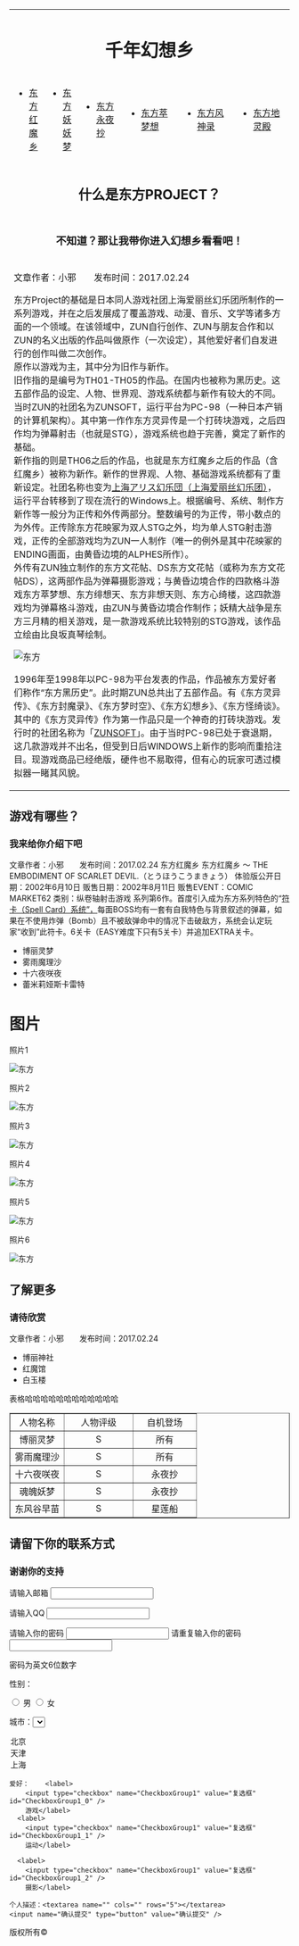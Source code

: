 <!DOCTYPE html PUBLIC "-//W3C//DTD XHTML 1.0 Transitional//EN" "http://www.w3.org/TR/xhtml1/DTD/xhtml1-transitional.dtd">
<html xmlns="http://www.w3.org/1999/xhtml">
<head>
<meta http-equiv="Content-Type" content="text/html; charset=utf-8" />
<title>千年幻想乡</title>
</head>

<body>
<table width="100%" border="0" cellspacing="0" cellpadding="0">
  <tr>
    <td colspan="6" align="center"><h1>千年幻想乡</h1></td>
  </tr>
  <tr>
    <td width="12%"><ul>
      <li><a href="https://www.baidu.com/">东方红魔乡</a></li>
    </ul></td>
    <td width="12%"><ul>
      <li><a href="https://www.baidu.com/">东方妖妖梦</a></li>
    </ul></td>
    <td width="16%"><ul>
      <li><a href="https://www.baidu.com/">东方永夜抄</a></li>
    </ul></td>
    <td width="20%"><ul>
      <li><a href="https://www.baidu.com/">东方萃梦想</a></li>
    </ul></td>
    <td width="20%"><ul>
      <li><a href="https://www.baidu.com/">东方风神录</a></li>
    </ul></td>
    <td width="20%"><ul>
      <li><a href="https://www.baidu.com/">东方地灵殿</a></li>
    </ul></td>
  </tr>
  <tr>
    <td colspan="6" align="center"><h2>什么是东方PROJECT？</h2></td>
  </tr>
  <tr>
    <td colspan="6" align="center"><h3>不知道？那让我带你进入幻想乡看看吧！</h3></td>
  </tr>
  <tr>
    <td colspan="6"><p>文章作者：小邪　　发布时间：2017.02.24</p>
      <p>东方Project的基础是日本同人游戏社团上海爱丽丝幻乐团所制作的一系列游戏，并在之后发展成了覆盖游戏、动漫、音乐、文学等诸多方面的一个领域。在该领域中，ZUN自行创作、ZUN与朋友合作和以ZUN的名义出版的作品叫做原作（一次设定），其他爱好者们自发进行的创作叫做二次创作。<br />
        原作以游戏为主，其中分为旧作与新作。<br />
        旧作指的是编号为TH01-TH05的作品。在国内也被称为黑历史。这五部作品的设定、人物、世界观、游戏系统都与新作有较大的不同。当时ZUN的社团名为ZUNSOFT，运行平台为PC-98（一种日本产销的计算机架构）。其中第一作作东方灵异传是一个打砖块游戏，之后四作均为弹幕射击（也就是STG），游戏系统也趋于完善，奠定了新作的基础。<br />
        新作指的则是TH06之后的作品，也就是东方红魔乡之后的作品（含红魔乡）被称为新作。新作的世界观、人物、基础游戏系统都有了重新设定。社团名称也变为<a href="https://www.baidu.com/">上海アリス幻乐団（上海爱丽丝幻乐团）</a>，运行平台转移到了现在流行的Windows上。根据编号、系统、制作方新作等一般分为正传和外传两部分。整数编号的为正传，带小数点的为外传。正传除东方花映冢为双人STG之外，均为单人STG射击游戏，正传的全部游戏均为ZUN一人制作（唯一的例外是其中花映冢的ENDING画面，由黄昏边境的ALPHES所作）。<br />
    外传有ZUN独立制作的东方文花帖、DS东方文花帖（或称为东方文花帖DS），这两部作品为弹幕摄影游戏；与黄昏边境合作的四款格斗游戏东方萃梦想、东方绯想天、东方非想天则、东方心绮楼，这四款游戏均为弹幕格斗游戏，由ZUN与黄昏边境合作制作；妖精大战争是东方三月精的相关游戏，是一款游戏系统比较特别的STG游戏，该作品立绘由比良坂真琴绘制。</p>
    <p><img src="https://imgsa.baidu.com/baike/crop=0,0,615,230;c0=baike80,5,5,80,26/sign=f43034573a12b31bd3239769bb281a4a/0bd162d9f2d3572c966234cc8913632762d0c31a.jpg" alt="东方" /></p>
    <p>1996年至1998年以PC-98为平台发表的作品，作品被东方爱好者们称作“东方黑历史”。此时期ZUN总共出了五部作品。有《东方灵异传》、《东方封魔录》、《东方梦时空》、《东方幻想乡》、《东方怪绮谈》。其中的《东方灵异传》作为第一作品只是一个神奇的打砖块游戏。发行时的社团名称为「<a href="https://www.baidu.com/">ZUNSOFT</a>」。由于当时PC-98已处于衰退期，这几款游戏并不出名，但受到日后WINDOWS上新作的影响而重拾注目。现游戏商品已经绝版，硬件也不易取得，但有心的玩家可透过模拟器一睹其风貌。</p></td>
  </tr>
</table>

<h2>游戏有哪些？  </h2>
<h3>我来给你介绍下吧</h3>
<p> 文章作者：小邪　　发布时间：2017.02.24
  东方红魔乡
  东方红魔乡 ～ THE EMBODIMENT OF SCARLET DEVIL.（とうほうこうまきょう）
  体验版公开日期：2002年6月10日
  贩售日期：2002年8月11日
  贩售EVENT：COMIC MARKET62
  类别：纵卷轴射击游戏
  系列第6作。首度引入成为东方系列特色的“<a href="https://www.baidu.com/">符卡（Spell Card）系统”，</a>每面BOSS均有一套有自我特色与背景叙述的弹幕，如果在不使用炸弹（Bomb）且不被敌弹命中的情况下击破敌方，系统会认定玩家“收到”此符卡。6关卡（EASY难度下只有5关卡）并追加EXTRA关卡。</p>
<ul>
    <li>博丽灵梦</li>
    <li>雾雨魔理沙</li>
    <li>十六夜咲夜</li>
    <li>蕾米莉娅斯卡雷特</li>
   </ul>
   
   <h1>图片 </h1>
<p>照片1</p>
   <p><img src="https://imgsa.baidu.com/baike/crop=0,0,615,230;c0=baike80,5,5,80,26/sign=f43034573a12b31bd3239769bb281a4a/0bd162d9f2d3572c966234cc8913632762d0c31a.jpg" alt="东方" /></p>
   <p>照片2</p>
   <p><img src="https://imgsa.baidu.com/baike/crop=0,0,615,230;c0=baike80,5,5,80,26/sign=f43034573a12b31bd3239769bb281a4a/0bd162d9f2d3572c966234cc8913632762d0c31a.jpg" alt="东方" /></p>
   <p>照片3</p>
   <p><img src="https://imgsa.baidu.com/baike/crop=0,0,615,230;c0=baike80,5,5,80,26/sign=f43034573a12b31bd3239769bb281a4a/0bd162d9f2d3572c966234cc8913632762d0c31a.jpg" alt="东方" /></p>
   <p>照片4</p>
   <p><img src="https://imgsa.baidu.com/baike/crop=0,0,615,230;c0=baike80,5,5,80,26/sign=f43034573a12b31bd3239769bb281a4a/0bd162d9f2d3572c966234cc8913632762d0c31a.jpg" alt="东方" /></p>
   <p>照片5</p>
   <p><img src="https://imgsa.baidu.com/baike/crop=0,0,615,230;c0=baike80,5,5,80,26/sign=f43034573a12b31bd3239769bb281a4a/0bd162d9f2d3572c966234cc8913632762d0c31a.jpg" alt="东方" /></p>
   <p>照片6</p>
   <p><img src="https://imgsa.baidu.com/baike/crop=0,0,615,230;c0=baike80,5,5,80,26/sign=f43034573a12b31bd3239769bb281a4a/0bd162d9f2d3572c966234cc8913632762d0c31a.jpg" alt="东方" /></p>
   
   <h2>了解更多</h2>
<h3>请待欣赏</h3>
<p> 文章作者：小邪　　发布时间：2017.02.24</P>
<ul>
    <li>博丽神社</li>
    <li>红魔馆</li>
    <li>白玉楼</li>
   </ul>
<p>表格哈哈哈哈哈哈哈哈哈哈哈哈 </p>
<table width="24%" border="1" cellspacing="0" cellpadding="0">
  <tr>
    <td width="29%" align="center">人物名称</td>
    <td width="37%" align="center">人物评级</td>
    <td width="34%" align="center">自机登场</td>
  </tr>
  <tr>
    <td align="center">博丽灵梦</td>
    <td align="center">S</td>
    <td align="center">所有</td>
  </tr>
  <tr>
    <td align="center">雾雨魔理沙</td>
    <td align="center">S</td>
    <td align="center">所有</td>
  </tr>
  <tr>
    <td align="center">十六夜咲夜</td>
    <td align="center">S</td>
    <td align="center">永夜抄</td>
  </tr>
  <tr>
    <td align="center">魂魄妖梦</td>
    <td align="center">S</td>
    <td align="center">永夜抄</td>
  </tr>
  <tr>
    <td align="center">东风谷早苗</td>
    <td align="center">S</td>
    <td align="center">星莲船</td>
  </tr>
</table>
<h2>请留下你的联系方式</h2>
<h3>谢谢你的支持</h3>

<p><form id="form1" name="form1" method="post" action="">
  <label for="textfield">请输入邮箱</label>
  <input type="text" name="textfield" id="textfield" />
</form></p>
<p><form id="form1" name="form1" method="post" action="">
  <label for="textfield">请输入QQ</label>
  <input type="text" name="textfield" id="textfield" />
</form></p>
<p><form id="form2" name="form2" method="post" action="">
  <label for="textfield2">请输入你的密码</label>
    <input name="textfield2" type="password" id="textfield2" maxlength="6" />
  <label for="textfield2">请重复输入你的密码</label>
  <input name="textfield2" type="password" id="textfield2" maxlength="6" />
</form></p>
<p>密码为英文6位数字</p>
<p>性别：</p>

<form id="form3" name="form3" method="post" action="">
    <label>
      <input type="radio" name="RadioGroup1" value="单选" id="RadioGroup1_0" />
      男</label>
    <label>
      <input type="radio" name="RadioGroup1" value="单选" id="RadioGroup1_1" />
      女</label>

城市：<select name="城市">
  <option>北京</option>
  <option>天津</option>
  <option>上海</option>
 </select>


    爱好：    <label>
        <input type="checkbox" name="CheckboxGroup1" value="复选框" id="CheckboxGroup1_0" />
        游戏</label>
      <label>
        <input type="checkbox" name="CheckboxGroup1" value="复选框" id="CheckboxGroup1_1" />
        运动</label>

      <label>
        <input type="checkbox" name="CheckboxGroup1" value="复选框" id="CheckboxGroup1_2" />
        摄影</label>

    个人描述：<textarea name="" cols="" rows="5"></textarea>
    <input name="确认提交" type="button" value="确认提交" />
  </form>
  <p><span>版权所有&copy;</span></p>
</body>
</html>
